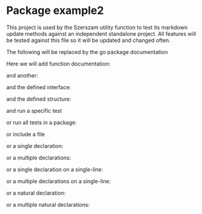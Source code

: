 # Package example2

This project is used by the Szerszam utility function to test its markdown
update methods against an independent standalone project. All features
will be tested against this file so it will be updated and changed often.

The following will be replaced by the go package documentation

<!--- gotomd::doc::./package -->

Here we will add function documentation:

<!--- gotomd::doc::./TimesTwo -->

and another:

<!--- gotomd::doc::./TimesThree -->

and the defined interface:

<!--- gotomd::doc::./InterfaceType -->

and the defined structure:

<!--- gotomd::doc::./StructureType -->

and run a specific test

<!--- gotomd::tst::./Test_PASS_Example2 -->

or run all tests in a package:

<!--- gotomd::tst::./package -->

or include a file

<!--- gotomd::file::./example2.go -->

or a single declaration:

<!--- gotomd::dcl::./TimesTwo -->

or a multiple declarations:

<!--- gotomd::dcl::./TimesTwo TimesThree -->

or a single declaration on a single-line:

<!--- gotomd::dcls::./TimesTwo -->

or a multiple declarations on a single-line:

<!--- gotomd::dcls::./TimesTwo TimesThree -->

or a natural declaration:

<!--- gotomd::dcln::./TimesTwo -->

or a multiple natural declarations:

<!--- gotomd::dcln::./TimesTwo TimesThree -->
